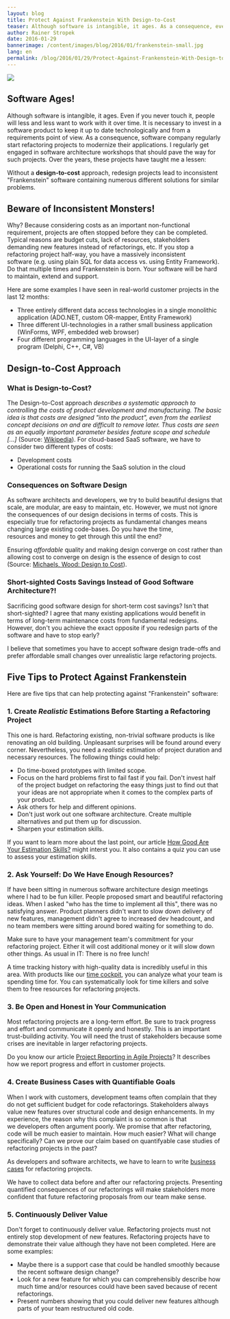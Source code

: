 ```yaml
---
layout: blog
title: Protect Against Frankenstein With Design-to-Cost
teaser: Although software is intangible, it ages. As a consequence, every software company will at some point need to make significant investments to redesign and modernize existing applications. In such projects, costs and available resources are important for design decisions. Without a design-to-cost approach, redesign projects often are stopped before they are finished. Frankenstein software is the result. Read more about how to use the design-to-cost approach to protect against Frankenstein.
author: Rainer Stropek
date: 2016-01-29
bannerimage: /content/images/blog/2016/01/frankenstein-small.jpg
lang: en
permalink: /blog/2016/01/29/Protect-Against-Frankenstein-With-Design-to-Cost
---
```


<p xmlns="http://www.w3.org/1999/xhtml">
  <img src="{{site.baseurl}}/content/images/blog/2016/01/frankenstein.jpg" />
</p><h2 xmlns="http://www.w3.org/1999/xhtml">Software Ages!</h2><p xmlns="http://www.w3.org/1999/xhtml">Although software is intangible, it ages. Even if you never touch it, people will less and less want to work with it over time. It is necessary to invest in a software product to keep it up to date technologically and from a requirements point of view. As a consequence, software company regularly start refactoring projects to modernize their applications. I regularly get engaged in software architecture workshops that should pave the way for such projects. Over the years, these projects have taught me a lessen:</p><p class="showcase" xmlns="http://www.w3.org/1999/xhtml">Without a <strong>design-to-cost</strong> approach, redesign projects lead to inconsistent "Frankenstein" software containing numerous different solutions for similar problems.</p><h2 xmlns="http://www.w3.org/1999/xhtml">Beware of Inconsistent Monsters!</h2><p xmlns="http://www.w3.org/1999/xhtml">Why? Because considering costs as an important non-functional requirement, projects are often stopped before they can be completed. Typical reasons are budget cuts, lack of resources, stakeholders demanding new features instead of refactorings, etc. If you stop a refactoring project half-way, you have a massively inconsistent software (e.g. using plain SQL for data access vs. using Entity Framework). Do that multiple times and Frankenstein is born. Your software will be hard to maintain, extend and support.</p><p xmlns="http://www.w3.org/1999/xhtml">Here are some examples I have seen in real-world customer projects in the last 12 months:</p><ul xmlns="http://www.w3.org/1999/xhtml">
  <li>Three entirely different data access technologies in a single monolithic application (ADO.NET, custom OR-mapper, Entity Framework)</li>
  <li>Three different UI-technologies in a rather small business application (WinForms, WPF, embedded web browser)</li>
  <li>Four different programming languages in the UI-layer of a single program (Delphi, C++, C#, VB)</li>
</ul><h2 xmlns="http://www.w3.org/1999/xhtml">Design-to-Cost Approach
<br /></h2><h3 xmlns="http://www.w3.org/1999/xhtml">What is Design-to-Cost?</h3><p xmlns="http://www.w3.org/1999/xhtml">The Design-to-Cost approach <em>describes a systematic approach to controlling the costs of product development and manufacturing. The basic idea is that costs are designed "into the product", even from the earliest concept decisions on and are difficult to remove later. Thus costs are seen as an equally important parameter besides feature scope and schedule [...]</em> (Source: <a href="https://en.wikipedia.org/wiki/Design-to-cost" target="_blank">Wikipedia</a>). For cloud-based SaaS software, we have to consider two different types of costs:</p><ul xmlns="http://www.w3.org/1999/xhtml">
  <li>Development costs</li>
  <li>Operational costs for running the SaaS solution in the cloud
<br /></li>
</ul><h3 xmlns="http://www.w3.org/1999/xhtml">Consequences on Software Design</h3><p xmlns="http://www.w3.org/1999/xhtml">As software architects and developers, we try to build beautiful designs that scale, are modular, are easy to maintain, etc. However, we must not ignore the consequences of our design decisions in terms of costs. This is especially true for refactoring projects as fundamental changes means changing large existing code-bases. Do you have the time, resources and money to get through this until the end?</p><p class="showcase" xmlns="http://www.w3.org/1999/xhtml">Ensuring <em>affordable</em> quality and making design converge on cost rather than allowing cost to converge on design is the essence of design to cost (Source: <a href="https://books.google.at/books?id=XXIJTb7P2koC&amp;lpg=PP1&amp;dq=design%20to%20cost&amp;hl=de&amp;pg=PR17#v=onepage&amp;q=design%20to%20cost&amp;f=false" target="_blank">Michaels, Wood: Design to Cost</a>).</p><h3 xmlns="http://www.w3.org/1999/xhtml">Short-sighted Costs Savings Instead of Good Software Architecture?!</h3><p xmlns="http://www.w3.org/1999/xhtml">Sacrificing good software design for short-term cost savings? Isn't that short-sighted? I agree that many existing applications would benefit in terms of long-term maintenance costs from fundamental redesigns. However, don't you achieve the exact opposite if you redesign parts of the software and have to stop early?</p><p class="showcase" xmlns="http://www.w3.org/1999/xhtml">I believe that sometimes you have to accept software design trade-offs and prefer affordable small changes over unrealistic large refactoring projects.</p><h2 xmlns="http://www.w3.org/1999/xhtml">Five Tips to Protect Against Frankenstein
<br /></h2><p xmlns="http://www.w3.org/1999/xhtml">Here are five tips that can help protecting against "Frankenstein" software:</p><h3 xmlns="http://www.w3.org/1999/xhtml">1. Create <em>Realistic</em> Estimations Before Starting a Refactoring Project</h3><p xmlns="http://www.w3.org/1999/xhtml">This one is hard. Refactoring existing, non-trivial software products is like renovating an old building. Unpleasant surprises will be found around every corner. Nevertheless, you need a <em>realistic</em> estimation of project duration and necessary resources. The following things could help:</p><ul xmlns="http://www.w3.org/1999/xhtml">
  <li>Do time-boxed prototypes with limited scope.</li>
  <li>Focus on the hard problems first to fail fast if you fail. Don't invest half of the project budget on refactoring the easy things just to find out that your ideas are not appropriate when it comes to the complex parts of your product.</li>
  <li>Ask others for help and different opinions.</li>
  <li>Don't just work out one software architecture. Create multiple alternatives and put them up for discussion.</li>
  <li>Sharpen your estimation skills.</li>
</ul><p class="showcase" xmlns="http://www.w3.org/1999/xhtml">If you want to learn more about the last point, our article <a href="~/blog/2013/07/19/How-Good-Are-Your-Estimation-Skills" target="_blank">How Good Are Your Estimation Skills?</a> might interst you. It also contains a quiz you can use to assess your estimation skills.<br /></p><h3 xmlns="http://www.w3.org/1999/xhtml">2. Ask Yourself: Do We Have Enough Resources?</h3><p xmlns="http://www.w3.org/1999/xhtml">If have been sitting in numerous software architecture design meetings where I had to be fun killer. People proposed smart and beautiful refactoring ideas. When I asked "who has the time to implement all this", there was no satisfying answer. Product planners didn't want to slow down delivery of new features, management didn't agree to increased dev headcount, and no team members were sitting around bored waiting for something to do.<br /></p><p class="showcase" xmlns="http://www.w3.org/1999/xhtml">Make sure to have your management team's commitment for your refactoring project. Either it will cost additional money or it will slow down other things. As usual in IT: There is no free lunch!</p><p xmlns="http://www.w3.org/1999/xhtml">A time tracking history with high-quality data is incredibly useful in this area. With products like our <a href="http://www.timecockpit.com" target="_blank">time cockpit</a>, you can analyze what your team is spending time for. You can systematically look for time killers and solve them to free resources for refactoring projects.<br /></p><h3 xmlns="http://www.w3.org/1999/xhtml">3. Be Open and Honest in Your Communication</h3><p xmlns="http://www.w3.org/1999/xhtml">Most refactoring projects are a long-term effort. Be sure to track progress and effort and communicate it openly and honestly. This is an important trust-building activity. You will need the trust of stakeholders because some crises are inevitable in larger refactoring projects.</p><p class="showcase" xmlns="http://www.w3.org/1999/xhtml">Do you know our article <a href="~/blog/2013/08/30/Project-Reporting-in-Agile-Projects" target="_blank">Project Reporting in Agile Projects</a>? It describes how we report progress and effort in customer projects.</p><h3 xmlns="http://www.w3.org/1999/xhtml">4. Create Business Cases with Quantifiable Goals
<br /></h3><p xmlns="http://www.w3.org/1999/xhtml">When I work with customers, development teams often complain that they do not get sufficient budget for code refactorings. Stakeholders always value new features over structural code and design enhancements. In my experience, the reason why this complaint is so common is that we developers often argument poorly. We promise that after refactoring, code will be much easier to maintain. How much easier? What will change specifically? Can we prove our claim based on quantifyable case studies of refactoring projects in the past?</p><p class="showcase" xmlns="http://www.w3.org/1999/xhtml">As developers and software architects, we have to learn to write <a href="https://en.wikipedia.org/wiki/Business_case" target="_blank">business cases</a> for refactoring projects.</p><p xmlns="http://www.w3.org/1999/xhtml">We have to collect data before and after our refactoring projects. Presenting quantified consequences of our refactorings will make stakeholders more confident that future refactoring proposals from our team make sense.</p><h3 xmlns="http://www.w3.org/1999/xhtml">5. Continuously Deliver Value</h3><p xmlns="http://www.w3.org/1999/xhtml">Don't forget to continuously deliver value. Refactoring projects must not entirely stop development of new features. Refactoring projects have to demonstrate their value although they have not been completed. Here are some examples:<br /></p><ul xmlns="http://www.w3.org/1999/xhtml">
  <li>Maybe there is a support case that could be handled smoothly because the recent software design change?</li>
  <li>Look for a new feature for which you can comprehensibly describe how much time and/or resources could have been saved because of recent refactorings.</li>
  <li>Present numbers showing that you could deliver new features although parts of your team restructured old code.</li>
</ul><br xmlns="http://www.w3.org/1999/xhtml" />